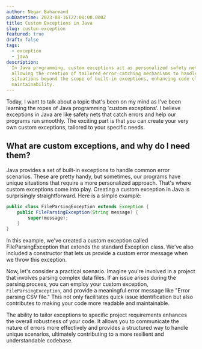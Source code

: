 ```yaml
---
author: Negar Baharmand
pubDatetime: 2023-08-16T22:00:00.000Z
title: Custom Exceptions in Java
slug: custon-exception
featured: true
draft: false
tags:
  - exception
  - java
description:
  In Java programming, custom exceptions act as personalized safety nets,
  allowing the creation of tailored error-catching mechanisms to handle unique
  situations beyond the scope of built-in exceptions, enhancing code clarity and
  maintainability.
---
```


Today, I want to talk about a topic that's been on my mind as I've been learning the ropes of Java programming 'custom exceptions'. I believe exceptions in Java are like safety nets that catch errors and help our programs run smoothly. The exciting part is that you can create your very own custom exceptions, tailored to your specific needs.

## What are custom exceptions, and why do I need them?

Java provides a set of built-in exceptions to handle common error scenarios. These are pretty handy, but sometimes, our programs have unique situations that require a more personalized approach. That's where custom exceptions come into play.
Creating a custom exception in Java is surprisingly straightforward. Here is a simple example:

```java
public class FileParsingException extends Exception {
    public FileParsingException(String message) {
        super(message);
    }
}

```

In this example, we've created a custom exception called FileParsingException that extends the standard Exception class. We've also included a constructor that lets us provide a custom error message when we throw this exception.

Now, let's consider a practical scenario. Imagine you're involved in a project that involves parsing complex data files. If an issue arises during the parsing process, you can employ your custom exception, `FileParsingException`, and provide a meaningful error message like "Error parsing CSV file." This not only facilitates quick issue identification but also contributes to making your code more readable and maintainable.

The ability to tailor exceptions to specific project requirements enhances the overall robustness of your code. It allows you to communicate the nature of errors more effectively and provides a structured way to handle unique scenarios, ultimately contributing to a more resilient and understandable codebase.
